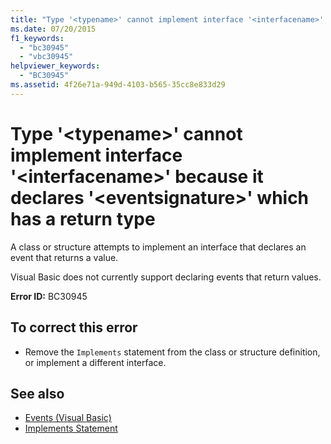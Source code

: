 ```yaml
---
title: "Type '<typename>' cannot implement interface '<interfacename>' because it declares '<eventsignature>' which has a return type"
ms.date: 07/20/2015
f1_keywords: 
  - "bc30945"
  - "vbc30945"
helpviewer_keywords: 
  - "BC30945"
ms.assetid: 4f26e71a-949d-4103-b565-35cc8e833d29
---
```

# Type '\<typename>' cannot implement interface '\<interfacename>' because it declares '\<eventsignature>' which has a return type
A class or structure attempts to implement an interface that declares an event that returns a value.  
  
 Visual Basic does not currently support declaring events that return values.  
  
 **Error ID:** BC30945  
  
## To correct this error  
  
-   Remove the `Implements` statement from the class or structure definition, or implement a different interface.  
  
## See also
- [Events (Visual Basic)](~/docs/visual-basic/programming-guide/language-features/events/index.md)
- [Implements Statement](../../visual-basic/language-reference/statements/implements-statement.md)

